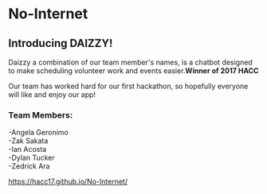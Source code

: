 # No-Internet

## Introducing DAIZZY!
Daizzy a combination of our team member's names, is a chatbot designed to make scheduling volunteer work and events easier.**Winner of 2017 HACC**

Our team has worked hard for our first hackathon, so hopefully everyone will like and enjoy our app!

### Team Members:
-Angela Geronimo <br/>
-Zak Sakata <br/>
-Ian Acosta <br/>
-Dylan Tucker <br/>
-Zedrick Ara <br/>

https://hacc17.github.io/No-Internet/
